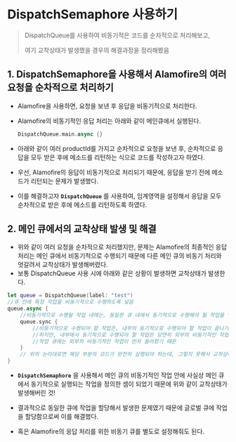 # DispatchSemaphore 사용하기

> DispatchQueue를 사용하여 비동기적은 코드를 순차적으로 처리해보고,
>
> 여기 교착상태가 발생했을 경우의 해결과정을 정리해봤음

## 1.  DispatchSemaphore을 사용해서 Alamofire의 여러 요청을 순차적으로 처리하기

- Alamofire을 사용하면, 요청을 보낸 후 응답을 비동기적으로 처리한다.

- Alamofire의 비동기적인 응답 처리는 아래와 같이 메인큐에서 실행된다.

  ```swift
  DispatchQueue.main.async {}
  ```

- 아래와 같이 여러 productId를 가지고 순차적으로 요청을 보낸 후, 순차적으로 응답을 모두 받은 후에 메소드를 리턴하는 식으로 코드를 작성하고자 하였다.
- 우선, Alamofire의 응답이 비동기적으로 처리되기 때문에, 응답을 받기 전에 메소드가 리턴되는 문제가 발생했다.
- 이를 해결하고자 __`DispatchQueue`__ 를 사용하여, 임계영역을 설정해서 응답을 모두 순차적으로 받은 후에 메소드를 리턴하도록 하였다.



## 2. 메인 큐에서의 교착상태 발생 및 해결

- 위와 같이 여러 요청을 순차적으로 처리했지만, 문제는 Alamofire의 최종적인 응답 처리는 메인 큐에서 비동기적으로 수행되기 때문에 다른 메인 큐의 비동기 처리와 엇갈려서 교착상태가 발생해버렸다.
- 보통 DispatchQueue 사용 시에 아래와 같은 상황이 발생하면 교착상태가 발생한다.

```swift
let queue = DispatchQueue(label: "test")
//큐 안에 특정 작업을 비동기적으로 수행하도록 넣음
queue.async {
  	//비동기적으로 수행될 작업 내에는, 동일한 큐 내에서 동기적으로 수행해야 될 작업을 넣는 로직이 포함된 상태
    queue.sync {
      	//비동기적으로 수행되야 할 작업은, 내부의 동기적으로 수행되야 할 작업이 끝나기를 기다려야 함
      	//하지만, 내부에서 동기적으로 수행되야 할 작업은 당연히 외부의 비동기적인 작업이 끝나기 전까지 실행될 수 없음
      	//작업 큐에는 외부의 비동기적인 작업이 먼저 들어왔기 때문 
    }
    // 위의 논리대로면 해당 부분의 코드가 완전히 실행되야 하는데, 그렇지 못해서 교착상태가 발생하는 것
}
```

- __`DispatchSemaphore`__ 을 사용해서 메인 큐의 비동기적인 작업 안에 사실상 메인 큐에서 동기적으로 실행되는 작업을 정의한 셈이 되었기 때문에 위와 같이 교착상태가 발생해버린 것!

- 결과적으로 동일한 큐에 작업을 할당해서 발생한 문제였기 때문에 글로벌 큐에 작업을 할당함으로써 이를 해결했다.
- 혹은 Alamofire의 응답 처리를 위한 비동기 큐를 별도로 설정해줘도 된다.